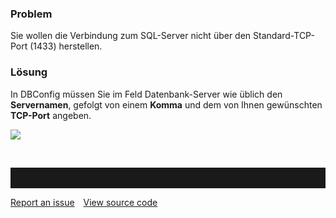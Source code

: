 ### Problem

Sie wollen die Verbindung zum SQL-Server nicht über den
Standard-TCP-Port (1433) herstellen.

### Lösung

In DBConfig müssen Sie im Feld Datenbank-Server wie üblich den
**Servernamen**, gefolgt von einem **Komma** und dem von Ihnen
gewünschten **TCP-Port** angeben.

![](//images.ctfassets.net/utx1h0gfm1om/2UoottAFx6GO024Yqa04C2/590347e4e3e67e6a6a6a741d94a46b39/1018175.png)

 


<hr style="padding-top:2rem" />
<a href="https://github.com/process4/docs/issues" target="_blank" class="bgw btn btn-primary btn-lg shadow-sm">Report an issue</a>
<a href="https://github.com/process4/docs" target="_blank" class="bgw btn btn-primary btn-lg shadow-sm" style="margin-left:10px;">View source code</a>